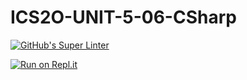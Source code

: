 # ICS2O-UNIT-5-06-CSharp

[![GitHub's Super Linter](https://github.com/MT-Aiden/ICS2O-UNIT-5-06-CSharp/workflows/GitHub's%20Super%20Linter/badge.svg)](https://github.com/MT-Aiden/ICS2O-UNIT-5-06-CSharp/actions)

[![Run on Repl.it](https://repl.it/badge/github/MT-Aiden/ICS2O-UNIT-5-06-CSharp)](https://repl.it/github/MT-Aiden/ICS2O-UNIT-5-06-CSharp)
